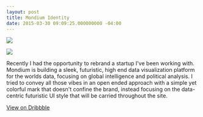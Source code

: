 ```yaml
---
layout: post
title: Mondium Identity
date: 2015-03-30 09:09:25.000000000 -04:00
---
```


![](/content/images/2015/Mar/mondiumCircle.jpg)

![](/content/images/2015/Mar/mondiumLight.jpg)

Recently I had the opportunity to rebrand a startup I've been working with. Mondium is building a sleek, futuristic, high end data visualization platform for the worlds data, focusing on global intelligence and political analysis. I tried to convey all those vibes in an open ended approach with a simple yet colorful mark that doesn't confine the brand, instead focusing on the data-centric futuristic UI style that will be carried throughout the site.

[View on Dribbble](https://dribbble.com/shots/1996021-Mondium-Identity)
